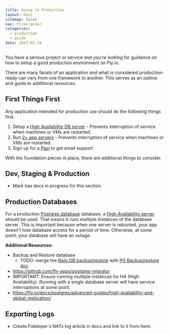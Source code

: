 ```yaml
---
title: Going to Production
layout: docs
sitemap: false
nav: firecracker
categories:
  - production
  - guide
date: 2023-02-14
---
```


You have a serious project or service and you're looking for guidance on how to
setup a good production environment on Fly.io.

There are many facets of an application and what is considered production-ready
can vary from one framework to another. This serves as an outline and guide to
additional resources.

## First Things First

Any application intended for production use should do the following things first.

1. Setup a [High Availability DB server](/docs/postgres/advanced-guides/high-availability-and-global-replication/) - Prevents interruption of service when machines or VMs are restarted.
2. Run [2+ app servers](/docs/reference/scaling/) - Prevents interruption of service when machines or VMs are restarted.
3. Sign up for a [Plan](/plans) to get email support

With the foundation pieces in place, there are additional things to consider.

## Dev, Staging & Production

- Mark has docs in progress for this section.

## Production Databases

For a production [Postgres database](/docs/postgres/) database, a [High Availability server](/docs/postgres/advanced-guides/high-availability-and-global-replication/) should be used. That means it runs multiple instances of the database server. This is important because when one server is rebooted, your app doesn't lose database access for a period of time. Otherwise, at some point, your database will have an outage.

**Additional Resources:**

- Backup and Restore database
  - TODO: merge the [Rails DB backup/restore](https://fly.io/docs/rails/the-basics/backup-and-restoring-data/) with [PG Backup/restore doc](https://fly.io/docs/postgres/managing/backup-and-restore/)
- https://github.com/fly-apps/postgres-migrator
- IMPORTANT: Ensure running multiple instances for HA (High Availability). Running with a single database server will have service interruptions at some point.
- https://fly.io/docs/postgres/advanced-guides/high-availability-and-global-replication/


## Exporting Logs

- Create Fideloper's NATs log article in docs and link to it from here.